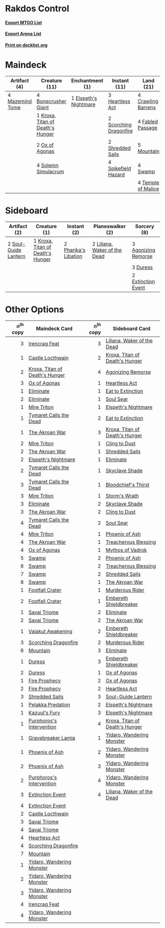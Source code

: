 # Rakdos Control

#### [Export MTGO List](../collection/Rakdos%20Control/Rakdos%20Control.txt)
#### [Export Arena List](../collection/Rakdos%20Control/Rakdos%20Control_arena.txt)
#### [Print on decklist.org](http://decklist.org/?deckmain=4%09Bonecrusher%20Giant%0A4%09Crawling%20Barrens%0A1%09Elspeth's%20Nightmare%0A2%09Extinction%20Event%0A4%09Fabled%20Passage%0A3%09Heartless%20Act%0A2%09Irencrag%20Feat%0A1%09Kroxa,%20Titan%20of%20Death's%20Hunger%0A4%09Mazemind%20Tome%0A5%09Mountain%0A2%09Ox%20of%20Agonas%0A2%09Scorching%20Dragonfire%0A4%09Shatterskull%20Smashing%0A2%09Shredded%20Sails%0A4%09Solemn%20Simulacrum%0A4%09Spikefield%20Hazard%0A4%09Swamp%0A4%09Temple%20of%20Malice%0A4%09Ugin,%20the%20Spirit%20Dragon&deckside=3%09Agonizing%20Remorse%0A3%09Duress%0A2%09Extinction%20Event%0A1%09Kroxa,%20Titan%20of%20Death's%20Hunger%0A2%09Liliana,%20Waker%20of%20the%20Dead%0A2%09Pharika's%20Libation%0A2%09Soul-Guide%20Lantern)
# Maindeck

|                                       Artifact (4)                                       |                                               Creature (11)                                               |                                        Enchantment (1)                                         |                                          Instant (11)                                           |                                          Land (21)                                          |                                          Planeswalker (4)                                          |                                           Sorcery (8)                                            |
|------------------------------------------------------------------------------------------|-----------------------------------------------------------------------------------------------------------|------------------------------------------------------------------------------------------------|-------------------------------------------------------------------------------------------------|---------------------------------------------------------------------------------------------|----------------------------------------------------------------------------------------------------|--------------------------------------------------------------------------------------------------|
|4 [Mazemind Tome](http://gatherer.wizards.com/Pages/Card/Details.aspx?multiverseid=485555)|4 [Bonecrusher Giant](http://gatherer.wizards.com/Pages/Card/Details.aspx?multiverseid=473077)             |1 [Elspeth's Nightmare](http://gatherer.wizards.com/Pages/Card/Details.aspx?multiverseid=476342)|3 [Heartless Act](http://gatherer.wizards.com/Pages/Card/Details.aspx?multiverseid=479611)       |4 [Crawling Barrens](http://gatherer.wizards.com/Pages/Card/Details.aspx?multiverseid=491917)|4 [Ugin, the Spirit Dragon](http://gatherer.wizards.com/Pages/Card/Details.aspx?multiverseid=391948)|2 [Extinction Event](http://gatherer.wizards.com/Pages/Card/Details.aspx?multiverseid=479608)     |
|                                                                                          |1 [Kroxa, Titan of Death's Hunger](http://gatherer.wizards.com/Pages/Card/Details.aspx?multiverseid=476472)|                                                                                                |2 [Scorching Dragonfire](http://gatherer.wizards.com/Pages/Card/Details.aspx?multiverseid=473101)|4 [Fabled Passage](http://gatherer.wizards.com/Pages/Card/Details.aspx?multiverseid=473206)  |                                                                                                    |2 [Irencrag Feat](http://gatherer.wizards.com/Pages/Card/Details.aspx?multiverseid=473089)        |
|                                                                                          |2 [Ox of Agonas](http://gatherer.wizards.com/Pages/Card/Details.aspx?multiverseid=476398)                  |                                                                                                |2 [Shredded Sails](http://gatherer.wizards.com/Pages/Card/Details.aspx?multiverseid=479656)      |5 [Mountain](http://gatherer.wizards.com/Pages/Card/Details.aspx?multiverseid=439859)        |                                                                                                    |4 [Shatterskull Smashing](http://gatherer.wizards.com/Pages/Card/Details.aspx?multiverseid=491802)|
|                                                                                          |4 [Solemn Simulacrum](http://gatherer.wizards.com/Pages/Card/Details.aspx?multiverseid=389682)             |                                                                                                |4 [Spikefield Hazard](http://gatherer.wizards.com/Pages/Card/Details.aspx?multiverseid=491809)   |4 [Swamp](http://gatherer.wizards.com/Pages/Card/Details.aspx?multiverseid=439858)           |                                                                                                    |                                                                                                  |
|                                                                                          |                                                                                                           |                                                                                                |                                                                                                 |4 [Temple of Malice](http://gatherer.wizards.com/Pages/Card/Details.aspx?multiverseid=378536)|                                                                                                    |                                                                                                  |


# Sideboard

|                                         Artifact (2)                                          |                                               Creature (1)                                                |                                          Instant (2)                                          |                                           Planeswalker (2)                                            |                                         Sorcery (8)                                          |
|-----------------------------------------------------------------------------------------------|-----------------------------------------------------------------------------------------------------------|-----------------------------------------------------------------------------------------------|-------------------------------------------------------------------------------------------------------|----------------------------------------------------------------------------------------------|
|2 [Soul-Guide Lantern](http://gatherer.wizards.com/Pages/Card/Details.aspx?multiverseid=476488)|1 [Kroxa, Titan of Death's Hunger](http://gatherer.wizards.com/Pages/Card/Details.aspx?multiverseid=476472)|2 [Pharika's Libation](http://gatherer.wizards.com/Pages/Card/Details.aspx?multiverseid=476362)|2 [Liliana, Waker of the Dead](http://gatherer.wizards.com/Pages/Card/Details.aspx?multiverseid=485431)|3 [Agonizing Remorse](http://gatherer.wizards.com/Pages/Card/Details.aspx?multiverseid=476334)|
|                                                                                               |                                                                                                           |                                                                                               |                                                                                                       |3 [Duress](http://gatherer.wizards.com/Pages/Card/Details.aspx?multiverseid=14557)            |
|                                                                                               |                                                                                                           |                                                                                               |                                                                                                       |2 [Extinction Event](http://gatherer.wizards.com/Pages/Card/Details.aspx?multiverseid=479608) |


# Other Options

|*n*<sup>th</sup> copy|                                              Maindeck Card                                              |*n*<sup>th</sup> copy|                                             Sideboard Card                                              |
|--------------------:|---------------------------------------------------------------------------------------------------------|--------------------:|---------------------------------------------------------------------------------------------------------|
|                    3|[Irencrag Feat](http://gatherer.wizards.com/Pages/Card/Details.aspx?multiverseid=473089)                 |                    3|[Liliana, Waker of the Dead](http://gatherer.wizards.com/Pages/Card/Details.aspx?multiverseid=485431)    |
|                    1|[Castle Locthwain](http://gatherer.wizards.com/Pages/Card/Details.aspx?multiverseid=473203)              |                    2|[Kroxa, Titan of Death's Hunger](http://gatherer.wizards.com/Pages/Card/Details.aspx?multiverseid=476472)|
|                    2|[Kroxa, Titan of Death's Hunger](http://gatherer.wizards.com/Pages/Card/Details.aspx?multiverseid=476472)|                    4|[Agonizing Remorse](http://gatherer.wizards.com/Pages/Card/Details.aspx?multiverseid=476334)             |
|                    3|[Ox of Agonas](http://gatherer.wizards.com/Pages/Card/Details.aspx?multiverseid=476398)                  |                    1|[Heartless Act](http://gatherer.wizards.com/Pages/Card/Details.aspx?multiverseid=479611)                 |
|                    1|[Eliminate](http://gatherer.wizards.com/Pages/Card/Details.aspx?multiverseid=485420)                     |                    1|[Eat to Extinction](http://gatherer.wizards.com/Pages/Card/Details.aspx?multiverseid=476341)             |
|                    2|[Eliminate](http://gatherer.wizards.com/Pages/Card/Details.aspx?multiverseid=485420)                     |                    1|[Soul Sear](http://gatherer.wizards.com/Pages/Card/Details.aspx?multiverseid=485483)                     |
|                    1|[Mire Triton](http://gatherer.wizards.com/Pages/Card/Details.aspx?multiverseid=476356)                   |                    1|[Elspeth's Nightmare](http://gatherer.wizards.com/Pages/Card/Details.aspx?multiverseid=476342)           |
|                    1|[Tymaret Calls the Dead](http://gatherer.wizards.com/Pages/Card/Details.aspx?multiverseid=476369)        |                    2|[Eat to Extinction](http://gatherer.wizards.com/Pages/Card/Details.aspx?multiverseid=476341)             |
|                    1|[The Akroan War](http://gatherer.wizards.com/Pages/Card/Details.aspx?multiverseid=476375)                |                    3|[Kroxa, Titan of Death's Hunger](http://gatherer.wizards.com/Pages/Card/Details.aspx?multiverseid=476472)|
|                    2|[Mire Triton](http://gatherer.wizards.com/Pages/Card/Details.aspx?multiverseid=476356)                   |                    1|[Cling to Dust](http://gatherer.wizards.com/Pages/Card/Details.aspx?multiverseid=476338)                 |
|                    2|[The Akroan War](http://gatherer.wizards.com/Pages/Card/Details.aspx?multiverseid=476375)                |                    1|[Shredded Sails](http://gatherer.wizards.com/Pages/Card/Details.aspx?multiverseid=479656)                |
|                    2|[Elspeth's Nightmare](http://gatherer.wizards.com/Pages/Card/Details.aspx?multiverseid=476342)           |                    1|[Eliminate](http://gatherer.wizards.com/Pages/Card/Details.aspx?multiverseid=485420)                     |
|                    2|[Tymaret Calls the Dead](http://gatherer.wizards.com/Pages/Card/Details.aspx?multiverseid=476369)        |                    1|[Skyclave Shade](http://gatherer.wizards.com/Pages/Card/Details.aspx?multiverseid=491763)                |
|                    3|[Tymaret Calls the Dead](http://gatherer.wizards.com/Pages/Card/Details.aspx?multiverseid=476369)        |                    1|[Bloodchief's Thirst](http://gatherer.wizards.com/Pages/Card/Details.aspx?multiverseid=491729)           |
|                    3|[Mire Triton](http://gatherer.wizards.com/Pages/Card/Details.aspx?multiverseid=476356)                   |                    1|[Storm's Wrath](http://gatherer.wizards.com/Pages/Card/Details.aspx?multiverseid=476408)                 |
|                    3|[Eliminate](http://gatherer.wizards.com/Pages/Card/Details.aspx?multiverseid=485420)                     |                    2|[Skyclave Shade](http://gatherer.wizards.com/Pages/Card/Details.aspx?multiverseid=491763)                |
|                    3|[The Akroan War](http://gatherer.wizards.com/Pages/Card/Details.aspx?multiverseid=476375)                |                    2|[Cling to Dust](http://gatherer.wizards.com/Pages/Card/Details.aspx?multiverseid=476338)                 |
|                    4|[Tymaret Calls the Dead](http://gatherer.wizards.com/Pages/Card/Details.aspx?multiverseid=476369)        |                    2|[Soul Sear](http://gatherer.wizards.com/Pages/Card/Details.aspx?multiverseid=485483)                     |
|                    4|[Mire Triton](http://gatherer.wizards.com/Pages/Card/Details.aspx?multiverseid=476356)                   |                    1|[Phoenix of Ash](http://gatherer.wizards.com/Pages/Card/Details.aspx?multiverseid=476399)                |
|                    4|[The Akroan War](http://gatherer.wizards.com/Pages/Card/Details.aspx?multiverseid=476375)                |                    1|[Treacherous Blessing](http://gatherer.wizards.com/Pages/Card/Details.aspx?multiverseid=476368)          |
|                    4|[Ox of Agonas](http://gatherer.wizards.com/Pages/Card/Details.aspx?multiverseid=476398)                  |                    1|[Mythos of Vadrok](http://gatherer.wizards.com/Pages/Card/Details.aspx?multiverseid=479647)              |
|                    5|[Swamp](http://gatherer.wizards.com/Pages/Card/Details.aspx?multiverseid=439858)                         |                    2|[Phoenix of Ash](http://gatherer.wizards.com/Pages/Card/Details.aspx?multiverseid=476399)                |
|                    6|[Swamp](http://gatherer.wizards.com/Pages/Card/Details.aspx?multiverseid=439858)                         |                    2|[Treacherous Blessing](http://gatherer.wizards.com/Pages/Card/Details.aspx?multiverseid=476368)          |
|                    7|[Swamp](http://gatherer.wizards.com/Pages/Card/Details.aspx?multiverseid=439858)                         |                    2|[Shredded Sails](http://gatherer.wizards.com/Pages/Card/Details.aspx?multiverseid=479656)                |
|                    8|[Swamp](http://gatherer.wizards.com/Pages/Card/Details.aspx?multiverseid=439858)                         |                    1|[The Akroan War](http://gatherer.wizards.com/Pages/Card/Details.aspx?multiverseid=476375)                |
|                    1|[Footfall Crater](http://gatherer.wizards.com/Pages/Card/Details.aspx?multiverseid=479638)               |                    1|[Murderous Rider](http://gatherer.wizards.com/Pages/Card/Details.aspx?multiverseid=473059)               |
|                    2|[Footfall Crater](http://gatherer.wizards.com/Pages/Card/Details.aspx?multiverseid=479638)               |                    1|[Embereth Shieldbreaker](http://gatherer.wizards.com/Pages/Card/Details.aspx?multiverseid=473084)        |
|                    1|[Savai Triome](http://gatherer.wizards.com/Pages/Card/Details.aspx?multiverseid=479773)                  |                    2|[Eliminate](http://gatherer.wizards.com/Pages/Card/Details.aspx?multiverseid=485420)                     |
|                    2|[Savai Triome](http://gatherer.wizards.com/Pages/Card/Details.aspx?multiverseid=479773)                  |                    2|[The Akroan War](http://gatherer.wizards.com/Pages/Card/Details.aspx?multiverseid=476375)                |
|                    1|[Valakut Awakening](http://gatherer.wizards.com/Pages/Card/Details.aspx?multiverseid=491818)             |                    2|[Embereth Shieldbreaker](http://gatherer.wizards.com/Pages/Card/Details.aspx?multiverseid=473084)        |
|                    3|[Scorching Dragonfire](http://gatherer.wizards.com/Pages/Card/Details.aspx?multiverseid=473101)          |                    2|[Murderous Rider](http://gatherer.wizards.com/Pages/Card/Details.aspx?multiverseid=473059)               |
|                    6|[Mountain](http://gatherer.wizards.com/Pages/Card/Details.aspx?multiverseid=439859)                      |                    3|[Eliminate](http://gatherer.wizards.com/Pages/Card/Details.aspx?multiverseid=485420)                     |
|                    1|[Duress](http://gatherer.wizards.com/Pages/Card/Details.aspx?multiverseid=14557)                         |                    3|[Embereth Shieldbreaker](http://gatherer.wizards.com/Pages/Card/Details.aspx?multiverseid=473084)        |
|                    2|[Duress](http://gatherer.wizards.com/Pages/Card/Details.aspx?multiverseid=14557)                         |                    1|[Ox of Agonas](http://gatherer.wizards.com/Pages/Card/Details.aspx?multiverseid=476398)                  |
|                    1|[Fire Prophecy](http://gatherer.wizards.com/Pages/Card/Details.aspx?multiverseid=479636)                 |                    2|[Ox of Agonas](http://gatherer.wizards.com/Pages/Card/Details.aspx?multiverseid=476398)                  |
|                    2|[Fire Prophecy](http://gatherer.wizards.com/Pages/Card/Details.aspx?multiverseid=479636)                 |                    2|[Heartless Act](http://gatherer.wizards.com/Pages/Card/Details.aspx?multiverseid=479611)                 |
|                    3|[Shredded Sails](http://gatherer.wizards.com/Pages/Card/Details.aspx?multiverseid=479656)                |                    3|[Soul-Guide Lantern](http://gatherer.wizards.com/Pages/Card/Details.aspx?multiverseid=476488)            |
|                    1|[Pelakka Predation](http://gatherer.wizards.com/Pages/Card/Details.aspx?multiverseid=491757)             |                    2|[Elspeth's Nightmare](http://gatherer.wizards.com/Pages/Card/Details.aspx?multiverseid=476342)           |
|                    1|[Kazuul's Fury](http://gatherer.wizards.com/Pages/Card/Details.aspx?multiverseid=491786)                 |                    3|[Elspeth's Nightmare](http://gatherer.wizards.com/Pages/Card/Details.aspx?multiverseid=476342)           |
|                    1|[Purphoros's Intervention](http://gatherer.wizards.com/Pages/Card/Details.aspx?multiverseid=476402)      |                    4|[Kroxa, Titan of Death's Hunger](http://gatherer.wizards.com/Pages/Card/Details.aspx?multiverseid=476472)|
|                    1|[Gravebreaker Lamia](http://gatherer.wizards.com/Pages/Card/Details.aspx?multiverseid=476349)            |                    1|[Yidaro, Wandering Monster](http://gatherer.wizards.com/Pages/Card/Details.aspx?multiverseid=479661)     |
|                    1|[Phoenix of Ash](http://gatherer.wizards.com/Pages/Card/Details.aspx?multiverseid=476399)                |                    2|[Yidaro, Wandering Monster](http://gatherer.wizards.com/Pages/Card/Details.aspx?multiverseid=479661)     |
|                    2|[Phoenix of Ash](http://gatherer.wizards.com/Pages/Card/Details.aspx?multiverseid=476399)                |                    3|[Yidaro, Wandering Monster](http://gatherer.wizards.com/Pages/Card/Details.aspx?multiverseid=479661)     |
|                    2|[Purphoros's Intervention](http://gatherer.wizards.com/Pages/Card/Details.aspx?multiverseid=476402)      |                    4|[Yidaro, Wandering Monster](http://gatherer.wizards.com/Pages/Card/Details.aspx?multiverseid=479661)     |
|                    3|[Extinction Event](http://gatherer.wizards.com/Pages/Card/Details.aspx?multiverseid=479608)              |                    4|[Liliana, Waker of the Dead](http://gatherer.wizards.com/Pages/Card/Details.aspx?multiverseid=485431)    |
|                    4|[Extinction Event](http://gatherer.wizards.com/Pages/Card/Details.aspx?multiverseid=479608)              |                     |                                                                                                         |
|                    2|[Castle Locthwain](http://gatherer.wizards.com/Pages/Card/Details.aspx?multiverseid=473203)              |                     |                                                                                                         |
|                    3|[Savai Triome](http://gatherer.wizards.com/Pages/Card/Details.aspx?multiverseid=479773)                  |                     |                                                                                                         |
|                    4|[Savai Triome](http://gatherer.wizards.com/Pages/Card/Details.aspx?multiverseid=479773)                  |                     |                                                                                                         |
|                    4|[Heartless Act](http://gatherer.wizards.com/Pages/Card/Details.aspx?multiverseid=479611)                 |                     |                                                                                                         |
|                    4|[Scorching Dragonfire](http://gatherer.wizards.com/Pages/Card/Details.aspx?multiverseid=473101)          |                     |                                                                                                         |
|                    7|[Mountain](http://gatherer.wizards.com/Pages/Card/Details.aspx?multiverseid=439859)                      |                     |                                                                                                         |
|                    1|[Yidaro, Wandering Monster](http://gatherer.wizards.com/Pages/Card/Details.aspx?multiverseid=479661)     |                     |                                                                                                         |
|                    2|[Yidaro, Wandering Monster](http://gatherer.wizards.com/Pages/Card/Details.aspx?multiverseid=479661)     |                     |                                                                                                         |
|                    3|[Yidaro, Wandering Monster](http://gatherer.wizards.com/Pages/Card/Details.aspx?multiverseid=479661)     |                     |                                                                                                         |
|                    4|[Irencrag Feat](http://gatherer.wizards.com/Pages/Card/Details.aspx?multiverseid=473089)                 |                     |                                                                                                         |
|                    4|[Yidaro, Wandering Monster](http://gatherer.wizards.com/Pages/Card/Details.aspx?multiverseid=479661)     |                     |                                                                                                         |

